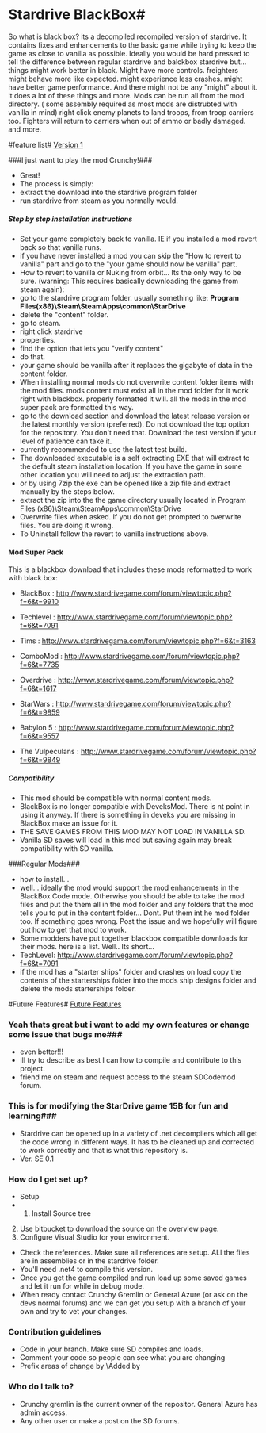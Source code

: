 # Stardrive BlackBox#
So what is black box? its a decompiled recompiled version of stardrive. 
It contains fixes and enhancements to the basic game while trying to keep the game as close to vanilla as possible. 
Ideally you would be hard pressed to tell the difference between regular stardrive and balckbox stardrive but... things might work better in black. Might have more controls. freighters might behave more like expected. might experience less crashes. might have better game performance. And there might not be any "might" about it. it does a lot of these things and more.
Mods can be run all from the mod directory. ( some assembly required as most mods are distrubted with vanilla in mind)
right click enemy planets to land troops, from troop carriers too.
Fighters will return to carriers when out of ammo or badly damaged.
and more.

#feature list#
[Version 1](http://bitbucket.org/CrunchyGremlin/sd-idk/issues?component=%21Code+Project+Not+game.&component=%21Mod+Issue&status=closed&status=resolved&version=0.1+Gravity)

###I just want to play the mod Crunchy!###

* Great!
* The process is simply:
* extract the download into the stardrive program folder
* run stardrive from steam as you normally would.

##### Step by step installation instructions
* Set your game completely back to vanilla. IE if you installed a mod revert back so that vanilla runs.
* if you have never installed a mod you can skip the "How to revert to vanilla" part and go to the "your game should now be vanilla" part.
* How to revert to vanilla or Nuking from orbit... Its the only way to be sure. (warning: This requires basically downloading the game from steam again):
* go to the stardrive program folder. usually something like:
**Program Files(x86)\Steam\SteamApps\common\StarDrive**
* delete the "content" folder.
* go to steam.
* right click stardrive
* properties.
* find the option that lets you "verify content"
* do that.
* your game should be vanilla after it replaces the gigabyte of data in the content folder. 
* When installing normal mods do not overwrite content folder items with the mod files. mods content must exist all in the mod folder for it work right with blackbox. properly formatted it will. all the mods in the mod super pack are formatted this way.
* go to the download section and download the latest release version or the latest monthly version (preferred). Do not download the top option for the repository. You don't need that. Download the test version if your level of patience can take it.
* currently recommended to use the latest test build.
* The downloaded executable is a self extracting EXE that will extract to the default steam installation location. If you have the game in some other location you will need to adjust the extraction path.
* or by using 7zip the exe can be opened like a zip file and extract manually by the steps below.
* extract the zip into the the game directory usually located in Program Files (x86)\Steam\SteamApps\common\StarDrive
* Overwrite files when asked. If you do not get prompted to overwrite files. You are doing it wrong.
* To Uninstall follow the revert to vanilla instructions above.

#### Mod Super Pack ####
This is a blackbox download that includes these mods reformatted to work with black box:

* BlackBox : http://www.stardrivegame.com/forum/viewtopic.php?f=6&t=9910

* Techlevel : http://www.stardrivegame.com/forum/viewtopic.php?f=6&t=7091

* Tims : http://www.stardrivegame.com/forum/viewtopic.php?f=6&t=3163

* ComboMod : http://www.stardrivegame.com/forum/viewtopic.php?f=6&t=7735

* Overdrive : http://www.stardrivegame.com/forum/viewtopic.php?f=6&t=1617

* StarWars : http://www.stardrivegame.com/forum/viewtopic.php?f=6&t=9859

* Babylon 5 : http://www.stardrivegame.com/forum/viewtopic.php?f=6&t=9557

* The Vulpeculans : http://www.stardrivegame.com/forum/viewtopic.php?f=6&t=9849


##### Compatibility ####
* This mod should be compatible with normal content mods. 
* BlackBox is no longer compatible with DeveksMod. There is nt point in using it anyway. If there is something in deveks you are missing in BlackBox make an issue for it.
* THE SAVE GAMES FROM THIS MOD MAY NOT LOAD IN VANILLA SD.
* Vanilla SD saves will load in this mod but saving again may break compatibility with SD vanilla.

###Regular Mods###
* how to install...
* well... ideally the mod would support the mod enhancements in the BlackBox Code mode. Otherwise you should be able to take the mod files and put the them all in the mod folder and any folders that the mod tells you to put in the content folder... Dont. Put them int he mod folder too. If something goes wrong. Post the issue and we hopefully will figure out how to get that mod to work.
* Some modders have put together blackbox compatible downloads for their mods. here is a list. Well.. Its short...
* TechLevel: http://www.stardrivegame.com/forum/viewtopic.php?f=6&t=7091
* if the mod has a "starter ships" folder and crashes on load copy the contents of the starterships folder into the mods ship designs folder and delete the mods starterships folder.

#Future Features#
[Future Features](https://bitbucket.org/CrunchyGremlin/sd-idk/issues?component=%21Code+Project+Not+game.&status=resolved&status=closed&version=%210.1+Gravity)

### Yeah thats great but i want to add my own features or change some issue that bugs me###
* even better!!!
* Ill try to describe as best I can how to compile and contribute to this project.
* friend me on steam and request access to the steam SDCodemod forum.

### This is for modifying the StarDrive game 15B for fun and learning###

* Stardrive can be opened up in a variety of .net decompilers which all get the code wrong in different ways. It has to be cleaned up and corrected to work correctly and that is what this repository is.
* Ver. SE 0.1


### How do I get set up? ###

* Setup
* 1. Install Source tree
2. Use bitbucket to download the source on the overview page.
3. Configure Visual Studio for your environment.
* Check the references. Make sure all references are setup. ALl the files are in assemblies or in the stardrive folder.
* You'll need .net4 to compile this version.
* Once you get the game compiled and run load up some saved games and let it run for while in debug mode.
* When ready contact Crunchy Gremlin or General Azure (or ask on the devs normal forums) and we can get you setup with a branch of your own and try to vet your changes.

### Contribution guidelines ###

* Code in your branch. Make sure SD compiles and loads.
* Comment your code so people can see what you are changing
* Prefix areas of change by \\Added by <your Alias> <whatever changes>

### Who do I talk to? ###

* Crunchy gremlin is the current owner of the repositor. General Azure has admin access.
* Any other user or make a post on the SD forums.